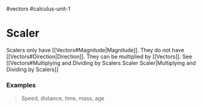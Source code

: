 #vectors 
#calculus-unit-1 
# Scaler
Scalers only have [[Vectors#Magnitude|Magnitude]]. They do not have [[Vectors#Direction|Direction]].
They can be multiplied by [[Vectors]]. See [[Vectors#Multiplying and Dividing by Scalers Scaler Scaler|Multiplying and Dividing by Scalers]]
### Examples
> Speed, distance, time, mass, age
